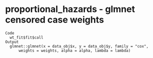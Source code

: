 # proportional_hazards - glmnet censored case weights

    Code
      wt_fit$fit$call
    Output
      glmnet::glmnet(x = data_obj$x, y = data_obj$y, family = "cox", 
          weights = weights, alpha = alpha, lambda = lambda)

